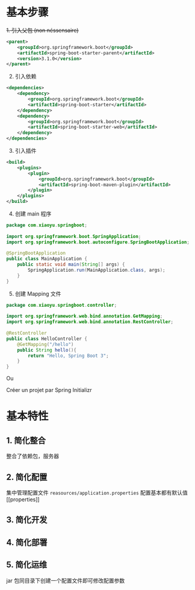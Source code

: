 
# 基本步骤

~~1. 引入父包 (non néssensaire)~~

```xml
<parent>  
	<groupId>org.springframework.boot</groupId>  
	<artifactId>spring-boot-starter-parent</artifactId>  
	<version>3.1.0</version>  
</parent>
```

2. 引入依赖

```xml
<dependencies>
	<dependency>  
	    <groupId>org.springframework.boot</groupId>  
	    <artifactId>spring-boot-starter</artifactId>  
	</dependency>
	<dependency>  
		<groupId>org.springframework.boot</groupId>  
		<artifactId>spring-boot-starter-web</artifactId>  
	</dependency>  
</dependencies>
```

3. 引入插件

```xml
<build>  
	<plugins>  
		<plugin>  
			<groupId>org.springframework.boot</groupId>  
			<artifactId>spring-boot-maven-plugin</artifactId>  
		</plugin>  
	</plugins>  
</build>
```

4. 创建 main 程序

```java
package com.xiaoyu.springboot;  
  
import org.springframework.boot.SpringApplication;  
import org.springframework.boot.autoconfigure.SpringBootApplication;  
  
@SpringBootApplication  
public class MainApplication {  
	public static void main(String[] args) {  
		SpringApplication.run(MainApplication.class, args);  
	}  
}
```

5. 创建 Mapping 文件

```java
package com.xiaoyu.springboot.controller;  
  
import org.springframework.web.bind.annotation.GetMapping;  
import org.springframework.web.bind.annotation.RestController;  
  
@RestController  
public class HelloController {  
	@GetMapping("/hello")  
	public String hello(){  
		return "Hello, Spring Boot 3";  
	}  
}
```

Ou

Créer un projet par Spring Initializr

# 基本特性

## 1. 简化整合

整合了依赖包，服务器

## 2. 简化配置

集中管理配置文件
`reasources/application.properties`
配置基本都有默认值
[[properties]]

## 3. 简化开发

## 4. 简化部署

## 5. 简化运维

jar 包同目录下创建一个配置文件即可修改配置参数